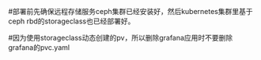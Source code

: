 #部署前先确保远程存储服务ceph集群已经安装好，然后kubernetes集群里基于ceph rbd的storageclass也已经部署好。

#因为使用storageclass动态创建的pv，所以删除grafana应用时不要删除grafana的pvc.yaml

